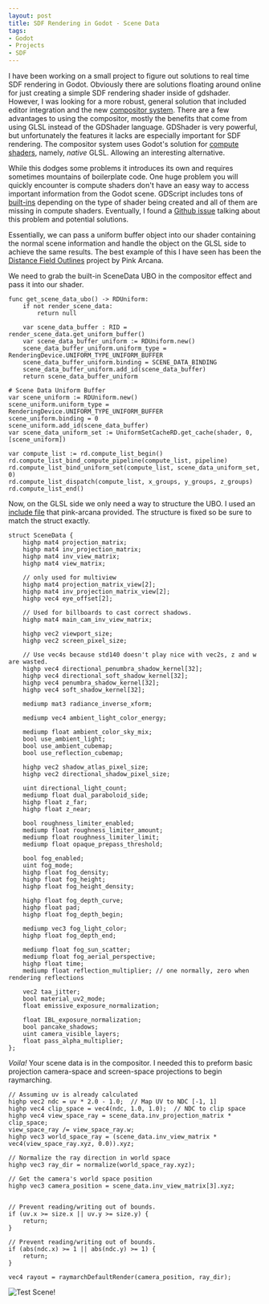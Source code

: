 ```yaml
---
layout: post
title: SDF Rendering in Godot - Scene Data
tags:
- Godot
- Projects
- SDF
---
```


I have been working on a small project to figure out solutions to real time SDF rendering in Godot. Obviously there are solutions floating around online for just creating a simple SDF rendering shader inside of gdshader. However, I was looking for a more robust, general solution that included editor integration and the new  <a href="https://docs.godotengine.org/en/stable/tutorials/rendering/compositor.html">compositor system</a>. There are a few advantages to using the compositor, mostly the benefits that come from using GLSL instead of the GDShader language. GDShader is very powerful, but unfortunately the features it lacks are especially important for SDF rendering. The compositor system uses Godot's solution for <a href="https://docs.godotengine.org/en/stable/tutorials/shaders/compute_shaders.html#">compute shaders</a>, namely, <i>native</i> GLSL. Allowing an interesting alternative. 

While this dodges some problems it introduces its own and requires sometimes mountains of boilerplate code. One huge problem you will quickly encounter is compute shaders don't have an easy way to access important information from the Godot scene. GDScript includes tons of <a href="https://docs.godotengine.org/en/stable/tutorials/shaders/shader_reference/shading_language.html#built-in-variables">built-ins</a> depending on the type of shader being created and all of them are missing in compute shaders. Eventually, I found a <a href="https://github.com/godotengine/godot/pull/80214#issuecomment-1953258434">Github issue</a> talking about this problem and potential solutions. 

Essentially, we can pass a uniform buffer object into our shader containing the normal scene information and handle the object on the GLSL side to achieve the same results. The best example of this I have seen has been the <a href="https://github.com/pink-arcana/godot-distance-field-outlines/tree/main">Distance Field Outlines</a> project by Pink Arcana.

We need to grab the built-in SceneData UBO in the compositor effect and pass it into our shader.

```
func get_scene_data_ubo() -> RDUniform:
	if not render_scene_data:
		return null

	var scene_data_buffer : RID = render_scene_data.get_uniform_buffer()
	var scene_data_buffer_uniform := RDUniform.new()
	scene_data_buffer_uniform.uniform_type = RenderingDevice.UNIFORM_TYPE_UNIFORM_BUFFER
	scene_data_buffer_uniform.binding = SCENE_DATA_BINDING
	scene_data_buffer_uniform.add_id(scene_data_buffer)
	return scene_data_buffer_uniform
```
```
# Scene Data Uniform Buffer
var scene_uniform := RDUniform.new()
scene_uniform.uniform_type = RenderingDevice.UNIFORM_TYPE_UNIFORM_BUFFER
scene_uniform.binding = 0
scene_uniform.add_id(scene_data_buffer)
var scene_data_uniform_set := UniformSetCacheRD.get_cache(shader, 0,[scene_uniform])

var compute_list := rd.compute_list_begin()
rd.compute_list_bind_compute_pipeline(compute_list, pipeline)
rd.compute_list_bind_uniform_set(compute_list, scene_data_uniform_set, 0)
rd.compute_list_dispatch(compute_list, x_groups, y_groups, z_groups)
rd.compute_list_end()
```

Now, on the GLSL side we only need a way to structure the UBO. I used an <a href="https://github.com/pink-arcana/godot-distance-field-outlines/blob/main/project/df_outline_ce/shaders/includes/scene_data.glsl">include file</a> that pink-arcana provided. The structure is fixed so be sure to match the struct exactly.

```
struct SceneData {
	highp mat4 projection_matrix;
	highp mat4 inv_projection_matrix;
	highp mat4 inv_view_matrix;
	highp mat4 view_matrix;

	// only used for multiview
	highp mat4 projection_matrix_view[2];
	highp mat4 inv_projection_matrix_view[2];
	highp vec4 eye_offset[2];

	// Used for billboards to cast correct shadows.
	highp mat4 main_cam_inv_view_matrix;

	highp vec2 viewport_size;
	highp vec2 screen_pixel_size;

	// Use vec4s because std140 doesn't play nice with vec2s, z and w are wasted.
	highp vec4 directional_penumbra_shadow_kernel[32];
	highp vec4 directional_soft_shadow_kernel[32];
	highp vec4 penumbra_shadow_kernel[32];
	highp vec4 soft_shadow_kernel[32];

	mediump mat3 radiance_inverse_xform;

	mediump vec4 ambient_light_color_energy;

	mediump float ambient_color_sky_mix;
	bool use_ambient_light;
	bool use_ambient_cubemap;
	bool use_reflection_cubemap;

	highp vec2 shadow_atlas_pixel_size;
	highp vec2 directional_shadow_pixel_size;

	uint directional_light_count;
	mediump float dual_paraboloid_side;
	highp float z_far;
	highp float z_near;

	bool roughness_limiter_enabled;
	mediump float roughness_limiter_amount;
	mediump float roughness_limiter_limit;
	mediump float opaque_prepass_threshold;

	bool fog_enabled;
	uint fog_mode;
	highp float fog_density;
	highp float fog_height;
	highp float fog_height_density;

	highp float fog_depth_curve;
	highp float pad;
	highp float fog_depth_begin;

	mediump vec3 fog_light_color;
	highp float fog_depth_end;

	mediump float fog_sun_scatter;
	mediump float fog_aerial_perspective;
	highp float time;
	mediump float reflection_multiplier; // one normally, zero when rendering reflections

	vec2 taa_jitter;
	bool material_uv2_mode;
	float emissive_exposure_normalization;

	float IBL_exposure_normalization;
	bool pancake_shadows;
	uint camera_visible_layers;
	float pass_alpha_multiplier;
};
```

<i>Voila!</i> Your scene data is in the compositor. I needed this to preform basic projection camera-space and screen-space projections to begin raymarching.

```
// Assuming uv is already calculated
highp vec2 ndc = uv * 2.0 - 1.0;  // Map UV to NDC [-1, 1]
highp vec4 clip_space = vec4(ndc, 1.0, 1.0);  // NDC to clip space
highp vec4 view_space_ray = scene_data.inv_projection_matrix * clip_space;
view_space_ray /= view_space_ray.w;
highp vec3 world_space_ray = (scene_data.inv_view_matrix * vec4(view_space_ray.xyz, 0.0)).xyz;

// Normalize the ray direction in world space
highp vec3 ray_dir = normalize(world_space_ray.xyz);

// Get the camera's world space position
highp vec3 camera_position = scene_data.inv_view_matrix[3].xyz;


// Prevent reading/writing out of bounds.
if (uv.x >= size.x || uv.y >= size.y) {
    return;
}

// Prevent reading/writing out of bounds.
if (abs(ndc.x) >= 1 || abs(ndc.y) >= 1) {
    return;
}

vec4 rayout = raymarchDefaultRender(camera_position, ray_dir);
```

<p><img src="{{ site.baseurl }}static/img/sdf1.png" alt="Test Scene!" class="bigimage" /></p>
